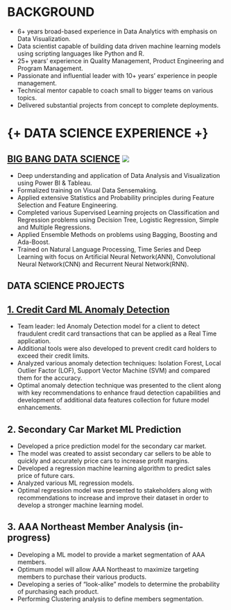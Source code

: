 
# BACKGROUND
*	6+ years broad-based experience in Data Analytics with emphasis on Data Visualization.
*	Data scientist capable of building data driven machine learning models using scripting languages like Python and R.
*	25+ years’ experience in Quality Management, Product Engineering and Program Management.
*	Passionate and influential leader with 10+ years’ experience in people management.
*	Technical mentor capable to coach small to bigger teams on various topics.
*	Delivered substantial projects from concept to complete deployments.

# {+ DATA SCIENCE EXPERIENCE +}
## [BIG BANG DATA SCIENCE](https://www.bigbang-datascience.com/) ![](https://github.com/naveedk786/Naveed_Khan_Portfolio/blob/main/Images/BBDS%20Logo.png)
*	Deep understanding and application of Data Analysis and Visualization using Power BI & Tableau.
*	Formalized training on Visual Data Sensemaking.
*	Applied extensive Statistics and Probability principles during Feature Selection and Feature Engineering.
*	Completed various Supervised Learning projects on Classification and Regression problems using Decision Tree, Logistic Regression, Simple and Multiple Regressions.
*	Applied Ensemble Methods on problems using Bagging, Boosting and Ada-Boost.
*	Trained on Natural Language Processing, Time Series and Deep Learning with focus on Artificial Neural Network(ANN), Convolutional Neural Network(CNN) and Recurrent Neural Network(RNN).

## DATA SCIENCE PROJECTS

## [1. Credit Card ML Anomaly Detection](https://github.com/naveedk786/Credit-Card-Anomaly-Detection)
*	Team leader: led Anomaly Detection model for a client to detect fraudulent credit card transactions that can be applied as a Real Time application.
*	Additional tools were also developed to prevent credit card holders to exceed their credit limits.
*	Analyzed various anomaly detection techniques: Isolation Forest, Local Outlier Factor (LOF), Support Vector Machine (SVM) and compared them for the accuracy.
*	Optimal anomaly detection technique was presented to the client along with key recommendations to enhance fraud detection capabilities and development of additional data features collection for future model enhancements.
## 2.	Secondary Car Market ML Prediction
*	Developed a price prediction model for the secondary car market.
*	The model was created to assist secondary car sellers to be able to quickly and accurately price cars to increase profit margins. 
*	Developed a regression machine learning algorithm to predict sales price of future cars. 
*	Analyzed various ML regression models.
*	Optimal regression model was presented to stakeholders along with recommendations to increase and improve their dataset in order to develop a stronger machine learning model.
## 3.	AAA Northeast Member Analysis (in-progress)
*	Developing a ML model to provide a market segmentation of AAA members.
*	Optimum model will allow AAA Northeast to maximize targeting members to purchase their various products.
*	Developing a series of “look-alike” models to determine the probability of purchasing each product.  
*	Performing Clustering analysis to define members segmentation.

